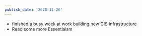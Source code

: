 ```yaml
---
publish_date: '2020-11-20'
---
```

- finished a busy week at work building new GIS infrastructure
- Read some more Essentialsm
